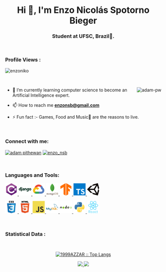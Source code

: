 <h1 align="center">Hi 👋, I'm Enzo Nicolás Spotorno Bieger</h1>
<h3 align="center">Student at UFSC, Brazil🌟.</h3>

<br>

<p align="right"> <h3>Profile Views :</h3> <img src="https://komarev.com/ghpvc/?username=enzoniko&label=Profile%20views&color=0e75b6&style=flat"
    alt="enzoniko" /> 
  </p>

<br>

<p><img align="right" src="https://github.com/Adam-pw/Adam-pw/blob/main/animation_500_kxa883sd.gif" alt="adam-pw" /></p>


- 🌱 I’m currently learning computer science to become an Artificial Intelligence expert.

- 📫 How to reach me **enzonsb@gmail.com**

- ⚡ Fun fact :- Games, Food and Music🎵 are the reasons to live.

<br>

<h3 align="left">Connect with me:</h3>
<p align="left">
  <a href="www.linkedin.com/in/enzonsb" target="blank"><img align="center"
      src="https://raw.githubusercontent.com/rahuldkjain/github-profile-readme-generator/master/src/images/icons/Social/linked-in-alt.svg"
      alt="adam pithewan" height="30" width="40" /></a>
  <a href="https://instagram.com/enzo_nsb" target="blank"><img align="center"
      src="https://raw.githubusercontent.com/rahuldkjain/github-profile-readme-generator/master/src/images/icons/Social/instagram.svg"
      alt="enzo_nsb" height="30" width="40" /></a>
</p>

<br>

<h3 align="left">Languages and Tools:</h3>
<p align="left"> 
  <a href="https://docs.microsoft.com/en-us/dotnet/csharp/" target="_blank" rel="noreferrer"> 
    <img src="https://github.com/devicons/devicon/blob/master/icons/csharp/csharp-original.svg"
      alt="cplusplus" width="40" height="40" /> </a>
  
  <a href="https://www.djangoproject.com/" target="_blank" rel="noreferrer"> 
    <img src="https://github.com/devicons/devicon/blob/master/icons/django/django-plain-wordmark.svg"
      alt="cplusplus" width="40" height="40" /> </a>
  
  <a href="https://cloud.google.com/" target="_blank" rel="noreferrer"> 
    <img src="https://github.com/devicons/devicon/blob/master/icons/googlecloud/googlecloud-original.svg"
      alt="cplusplus" width="40" height="40" /> </a>
  
  <a href="https://www.mongodb.com/" target="_blank" rel="noreferrer"> 
    <img src="https://github.com/devicons/devicon/blob/master/icons/mongodb/mongodb-original-wordmark.svg"
      alt="cplusplus" width="40" height="40" /> </a>
  
  <a href="https://www.tensorflow.org/" target="_blank" rel="noreferrer"> 
    <img src="https://github.com/devicons/devicon/blob/master/icons/tensorflow/tensorflow-original.svg"
      alt="cplusplus" width="40" height="40" /> </a>
  
  <a href="https://www.typescriptlang.org/" target="_blank" rel="noreferrer"> 
    <img src="https://github.com/devicons/devicon/blob/master/icons/typescript/typescript-original.svg"
      alt="cplusplus" width="40" height="40" /> </a>
  
  <a href="https://unity.com/" target="_blank" rel="noreferrer"> 
    <img src="https://github.com/devicons/devicon/blob/master/icons/unity/unity-original.svg"
      alt="cplusplus" width="40" height="40" /> </a>
  <p></p>
  
  <a href="https://www.w3.org/Style/CSS/#specs" target="_blank" rel="noreferrer"> 
    <img src="https://raw.githubusercontent.com/devicons/devicon/master/icons/css3/css3-original-wordmark.svg"     
      alt="css3" width="40" height="40" /> </a> 
  
  <a href="https://html.spec.whatwg.org/" target="_blank" rel="noreferrer"> 
    <img src="https://raw.githubusercontent.com/devicons/devicon/master/icons/html5/html5-original-wordmark.svg"
      alt="html5" width="40" height="40" /> </a> 
   
  <a href="https://www.javascript.com/" target="_blank" rel="noreferrer"> 
    <img src="https://raw.githubusercontent.com/devicons/devicon/master/icons/javascript/javascript-original.svg"
      alt="javascript" width="40" height="40" /> </a> 
  
  <a href="https://www.mysql.com/" target="_blank" rel="noreferrer"> 
    <img src="https://raw.githubusercontent.com/devicons/devicon/master/icons/mysql/mysql-original-wordmark.svg"
      alt="mysql" width="40" height="40" /> </a>
  
  <a href="https://nodejs.org" target="_blank" rel="noreferrer"> 
    <img src="https://raw.githubusercontent.com/devicons/devicon/master/icons/nodejs/nodejs-original-wordmark.svg"
      alt="nodejs" width="40" height="40" /> </a> 
  
  <a href="https://www.python.org" target="_blank" rel="noreferrer"> 
    <img src="https://raw.githubusercontent.com/devicons/devicon/master/icons/python/python-original.svg" 
      alt="python"width="40" height="40" /> </a> 
  
  <a href="https://reactjs.org/" target="_blank" rel="noreferrer"> 
    <img src="https://raw.githubusercontent.com/devicons/devicon/master/icons/react/react-original-wordmark.svg"
      alt="react" width="40" height="40" /> </a> </a> </p>

<br>

<h3>Statistical Data :</h3>

<div>
      <br/>
        <p align="center">
          <a href="https://github.com/enzoniko/">
          <img src="https://github-readme-stats.vercel.app/api/top-langs/?username=enzoniko&langs_count=6&theme=gotham&layout=compact&hide_border=true" alt="1999AZZAR :: Top Langs" /></a>
        </p>
        <p align="center">
          <a href="https://github.com/enzoniko/">
          <img width="49.5%" src="https://github-readme-stats.vercel.app/api?username=enzoniko&show_icons=true&theme=gotham&hide_border=true" />
          <img width="49.5%" src="https://github-readme-streak-stats.herokuapp.com/?user=enzoniko&theme=gotham&hide_border=true" />
          </a>
       </p>
     <br>
  </div>          
